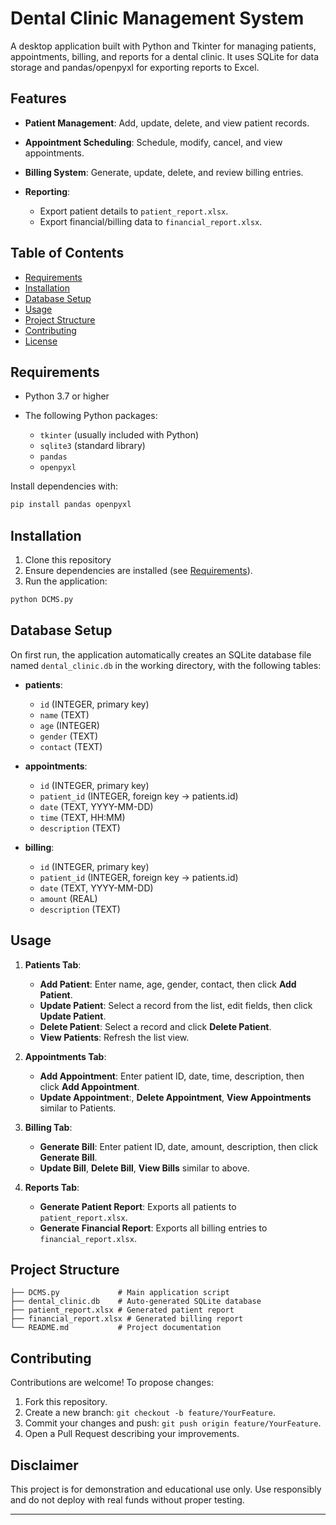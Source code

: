 # Dental Clinic Management System

A desktop application built with Python and Tkinter for managing patients, appointments, billing, and reports for a dental clinic. It uses SQLite for data storage and pandas/openpyxl for exporting reports to Excel.

## Features

* **Patient Management**: Add, update, delete, and view patient records.
* **Appointment Scheduling**: Schedule, modify, cancel, and view appointments.
* **Billing System**: Generate, update, delete, and review billing entries.
* **Reporting**:

  * Export patient details to `patient_report.xlsx`.
  * Export financial/billing data to `financial_report.xlsx`.

## Table of Contents

* [Requirements](#requirements)
* [Installation](#installation)
* [Database Setup](#database-setup)
* [Usage](#usage)
* [Project Structure](#project-structure)
* [Contributing](#contributing)
* [License](#license)

## Requirements

* Python 3.7 or higher
* The following Python packages:

  * `tkinter` (usually included with Python)
  * `sqlite3` (standard library)
  * `pandas`
  * `openpyxl`

Install dependencies with:

```bash
pip install pandas openpyxl
```

## Installation

1. Clone this repository
2. Ensure dependencies are installed (see [Requirements](#requirements)).
3. Run the application:
```bash
python DCMS.py
````

## Database Setup

On first run, the application automatically creates an SQLite database file named `dental_clinic.db` in the working directory, with the following tables:

* **patients**:

  * `id` (INTEGER, primary key)
  * `name` (TEXT)
  * `age` (INTEGER)
  * `gender` (TEXT)
  * `contact` (TEXT)
* **appointments**:

  * `id` (INTEGER, primary key)
  * `patient_id` (INTEGER, foreign key → patients.id)
  * `date` (TEXT, YYYY-MM-DD)
  * `time` (TEXT, HH\:MM)
  * `description` (TEXT)
* **billing**:

  * `id` (INTEGER, primary key)
  * `patient_id` (INTEGER, foreign key → patients.id)
  * `date` (TEXT, YYYY-MM-DD)
  * `amount` (REAL)
  * `description` (TEXT)

## Usage

1. **Patients Tab**:

   * **Add Patient**: Enter name, age, gender, contact, then click **Add Patient**.
   * **Update Patient**: Select a record from the list, edit fields, then click **Update Patient**.
   * **Delete Patient**: Select a record and click **Delete Patient**.
   * **View Patients**: Refresh the list view.

2. **Appointments Tab**:

   * **Add Appointment**: Enter patient ID, date, time, description, then click **Add Appointment**.
   * **Update Appointment**:, **Delete Appointment**, **View Appointments** similar to Patients.

3. **Billing Tab**:

   * **Generate Bill**: Enter patient ID, date, amount, description, then click **Generate Bill**.
   * **Update Bill**, **Delete Bill**, **View Bills** similar to above.

4. **Reports Tab**:

   * **Generate Patient Report**: Exports all patients to `patient_report.xlsx`.
   * **Generate Financial Report**: Exports all billing entries to `financial_report.xlsx`.

## Project Structure

```
├── DCMS.py             # Main application script
├── dental_clinic.db    # Auto-generated SQLite database
├── patient_report.xlsx # Generated patient report
├── financial_report.xlsx # Generated billing report
└── README.md           # Project documentation
```

## Contributing

Contributions are welcome! To propose changes:

1. Fork this repository.
2. Create a new branch: `git checkout -b feature/YourFeature`.
3. Commit your changes and push: `git push origin feature/YourFeature`.
4. Open a Pull Request describing your improvements.

## Disclaimer

This project is for demonstration and educational use only. Use responsibly and do not deploy with real funds without proper testing.

---
